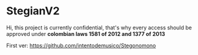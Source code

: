 # StegianV2
 
Hi, this project is currently confidential, that's why every access should be approved under **colombian laws 1581 of 2012 and 1377 of 2013**

First ver: https://github.com/intentodemusico/Stegonomono
